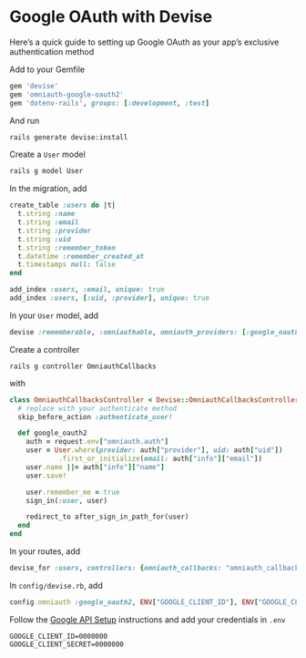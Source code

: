 # Google OAuth with Devise

Here’s a quick guide to setting up Google OAuth as your app’s exclusive authentication method

Add to your Gemfile

```ruby
gem 'devise'
gem 'omniauth-google-oauth2'
gem 'dotenv-rails', groups: [:development, :test]
```

And run

```sh
rails generate devise:install
```

Create a `User` model

```sh
rails g model User
```

In the migration, add

```ruby
create_table :users do |t|
  t.string :name
  t.string :email
  t.string :provider
  t.string :uid
  t.string :remember_token
  t.datetime :remember_created_at
  t.timestamps null: false
end

add_index :users, :email, unique: true
add_index :users, [:uid, :provider], unique: true
```

In your `User` model, add

```ruby
devise :rememberable, :omniauthable, omniauth_providers: [:google_oauth2]
```

Create a controller

```
rails g controller OmniauthCallbacks
```

with

```ruby
class OmniauthCallbacksController < Devise::OmniauthCallbacksController
  # replace with your authenticate method
  skip_before_action :authenticate_user!

  def google_oauth2
    auth = request.env["omniauth.auth"]
    user = User.where(provider: auth["provider"], uid: auth["uid"])
            .first_or_initialize(email: auth["info"]["email"])
    user.name ||= auth["info"]["name"]
    user.save!

    user.remember_me = true
    sign_in(:user, user)

    redirect_to after_sign_in_path_for(user)
  end
end
```

In your routes, add

```ruby
devise_for :users, controllers: {omniauth_callbacks: "omniauth_callbacks"}
```

In `config/devise.rb`, add

```ruby
config.omniauth :google_oauth2, ENV["GOOGLE_CLIENT_ID"], ENV["GOOGLE_CLIENT_SECRET"], access_type: "online"
```

Follow the [Google API Setup](https://github.com/zquestz/omniauth-google-oauth2#google-api-setup) instructions and add your credentials in `.env`

```
GOOGLE_CLIENT_ID=0000000
GOOGLE_CLIENT_SECRET=0000000
```
